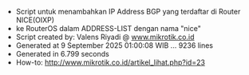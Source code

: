 - Script untuk menambahkan IP Address BGP yang terdaftar di Router NICE(OIXP)
- ke RouterOS dalam ADDRESS-LIST dengan nama "nice"
- Script created by: Valens Riyadi @ www.mikrotik.co.id
- Generated at 9 September 2025 01:00:08 WIB ... 9236 lines
- Generated in 6.799 seconds
- How-to: http://www.mikrotik.co.id/artikel_lihat.php?id=23
